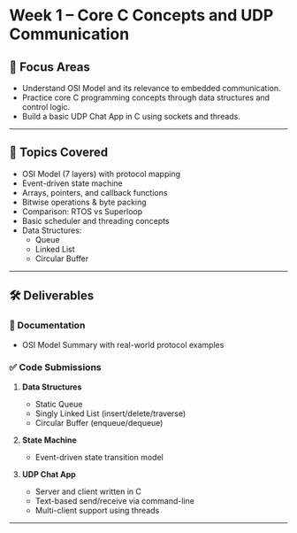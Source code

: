 # Week 1 – Core C Concepts and UDP Communication

## 🎯 Focus Areas

- Understand OSI Model and its relevance to embedded communication.
- Practice core C programming concepts through data structures and control logic.
- Build a basic UDP Chat App in C using sockets and threads.

---

## 📘 Topics Covered

- OSI Model (7 layers) with protocol mapping
- Event-driven state machine
- Arrays, pointers, and callback functions
- Bitwise operations & byte packing
- Comparison: RTOS vs Superloop
- Basic scheduler and threading concepts
- Data Structures:
  - Queue
  - Linked List
  - Circular Buffer

---

## 🛠️ Deliverables

### 🧠 Documentation

- OSI Model Summary with real-world protocol examples

### ✅ Code Submissions

1. **Data Structures**
   - Static Queue
   - Singly Linked List (insert/delete/traverse)
   - Circular Buffer (enqueue/dequeue)

2. **State Machine**
   - Event-driven state transition model

3. **UDP Chat App**
   - Server and client written in C
   - Text-based send/receive via command-line
   - Multi-client support using threads

---



